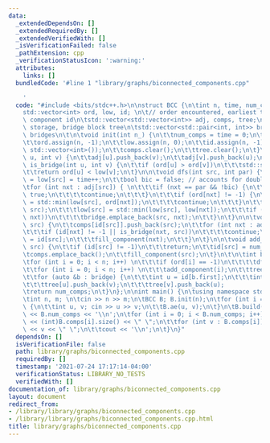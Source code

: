 ```yaml
---
data:
  _extendedDependsOn: []
  _extendedRequiredBy: []
  _extendedVerifiedWith: []
  _isVerificationFailed: false
  _pathExtension: cpp
  _verificationStatusIcon: ':warning:'
  attributes:
    links: []
  bundledCode: '#line 1 "library/graphs/biconnected_components.cpp"

    '
  code: "#include <bits/stdc++.h>\n\nstruct BCC {\n\tint n, time, num_comps; \n\t\
    std::vector<int> ord, low, id; \n\t// order encountered, earliest time in subtree,\
    \ component id\n\tstd::vector<std::vector<int>> adj, comps, tree;\n\t// adj, comps\
    \ storage, bridge block tree\n\tstd::vector<std::pair<int, int>> bridge;\n\t//\
    \ bridges\n\t\n\tvoid init(int n_) {\n\t\tnum_comps = time = 0;\n\t\tn = n_;\n\
    \t\tord.assign(n, -1);\n\t\tlow.assign(n, 0);\n\t\tid.assign(n, -1);\n\t\tadj.assign(n,\
    \ std::vector<int>());\n\t\tcomps.clear();\n\t\ttree.clear();\n\t}\n\n\tvoid ae(int\
    \ u, int v) {\n\t\tadj[u].push_back(v);\n\t\tadj[v].push_back(u);\n\t}\n\n\tbool\
    \ is_bridge(int u, int v) {\n\t\tif (ord[u] > ord[v])\n\t\t\tstd::swap(u, v);\n\
    \t\treturn ord[u] < low[v];\n\t}\n\n\tvoid dfs(int src, int par) {\n\t\tord[src]\
    \ = low[src] = time++;\n\t\tbool bic = false; // accounts for double edges\n\t\
    \tfor (int nxt : adj[src]) { \n\t\t\tif (nxt == par && !bic) {\n\t\t\t\tbic =\
    \ true;\n\t\t\t\tcontinue;\n\t\t\t}\n\t\t\tif (ord[nxt] != -1) {\n\t\t\t\tlow[src]\
    \ = std::min(low[src], ord[nxt]);\n\t\t\t\tcontinue;\n\t\t\t}\n\t\t\tdfs(nxt,\
    \ src);\n\t\t\tlow[src] = std::min(low[src], low[nxt]);\n\t\t\tif (is_bridge(src,\
    \ nxt))\n\t\t\t\tbridge.emplace_back(src, nxt);\n\t\t}\n\t}\n\n\tvoid fill_component(int\
    \ src) {\n\t\tcomps[id[src]].push_back(src);\n\t\tfor (int nxt : adj[src]) {\n\
    \t\t\tif (id[nxt] != -1 || is_bridge(nxt, src))\n\t\t\t\tcontinue;\n\t\t\tid[nxt]\
    \ = id[src];\n\t\t\tfill_component(nxt);\n\t\t}\n\t}\n\n\tvoid add_component(int\
    \ src) {\n\t\tif (id[src] != -1)\n\t\t\treturn;\n\t\tid[src] = num_comps++;\n\t\
    \tcomps.emplace_back();\n\t\tfill_component(src);\n\t}\n\t\n\tint build() {\n\t\
    \tfor (int i = 0; i < n; i++) \n\t\t\tif (ord[i] == -1)\n\t\t\t\tdfs(i, -1);\n\
    \t\tfor (int i = 0; i < n; i++) \n\t\t\tadd_component(i);\n\t\ttree.resize(num_comps);\n\
    \t\tfor (auto &b : bridge) {\n\t\t\tint u = id[b.first];\n\t\t\tint v = id[b.second];\n\
    \t\t\ttree[u].push_back(v);\n\t\t\ttree[v].push_back(u);            \n\t\t}\n\t\
    \treturn num_comps;\n\t}\n};\n\nint main() {\n\tusing namespace std;\n\tios_base::sync_with_stdio(0);\n\
    \tint n, m; \n\tcin >> n >> m;\n\tBCC B; B.init(n);\n\tfor (int i = 0; i < m ;i++)\
    \ {\n\t\tint u, v; cin >> u >> v;\n\t\tB.ae(u, v);\n\t}\n\tB.build();\n\tcout\
    \ << B.num_comps << '\\n';\n\tfor (int i = 0; i < B.num_comps; i++) {\n\t\tcout\
    \ << (int)B.comps[i].size() << \" \";\n\t\tfor (int v : B.comps[i]) \n\t\t\tcout\
    \ << v << \" \";\n\t\tcout << '\\n';\n\t}\n}"
  dependsOn: []
  isVerificationFile: false
  path: library/graphs/biconnected_components.cpp
  requiredBy: []
  timestamp: '2021-07-24 17:17:14-04:00'
  verificationStatus: LIBRARY_NO_TESTS
  verifiedWith: []
documentation_of: library/graphs/biconnected_components.cpp
layout: document
redirect_from:
- /library/library/graphs/biconnected_components.cpp
- /library/library/graphs/biconnected_components.cpp.html
title: library/graphs/biconnected_components.cpp
---
```

